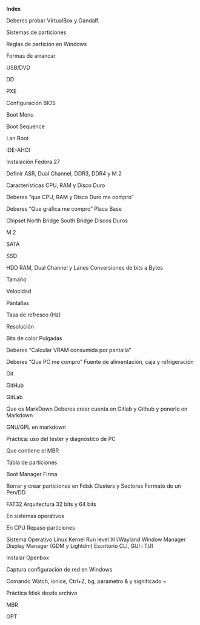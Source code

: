 **Index**


Deberes probar VirtualBox y Gandalf.

Sistemas de particiones

Reglas de partición en Windows

Formas de arrancar

USB/DVD

DD

PXE

Configuración BIOS

Boot Menu

Boot Sequence

Lan Boot

IDE-AHCI

Instalación Fedora 27

Definir ASR, Dual Channel, DDR3, DDR4 y M.2

Características CPU, RAM y Disco Duro

Deberes “que CPU, RAM y Disco Duro me compro”

Deberes “Que gráfica me compro”
 Placa Base

Chipset
North Bridge
South Bridge
 Discos Duros

M.2

SATA

SSD

HDD
 RAM, Dual Channel y Lanes
  Conversiones de bits a Bytes

Tamaño

Velocidad

Pantallas

Tasa de refresco (Hz)

Resolución

Bits de color
Pulgadas

Deberes “Calcular VRAM consumida por pantalla”

Deberes “Que PC me compro”
 Fuente de alimentación, caja y refrigeración

Git

GitHub

GitLab

Que es MarkDown
 Deberes crear cuenta en Gitlab y Github y ponerlo en Markdown

GNU/GPL en markdown

Práctica: uso del tester y diagnóstico de PC


Que contiene el MBR

Tabla de particiones

Boot Manager
 Firma 

Borrar y crear particiones en Fdisk
 Clusters y Sectores
Formato de un Pen/DD

FAT32
 Arquitectura 32 bits y 64 bits

En sistemas operativos

En CPU
Repaso particiones

Sistema Operativo Linux
Kernel
Run level
XII/Wayland
Window Manager
Display Manager (GDM y Lightdm)
Escritorio
CLI, GUI i TUI

Instalar Openbox

Captura configuración de red en Windows 

Comando Watch, ionice, Ctrl+Z, bg, parametro & y significado ~

Práctica fdisk desde archivo

MBR

GPT

